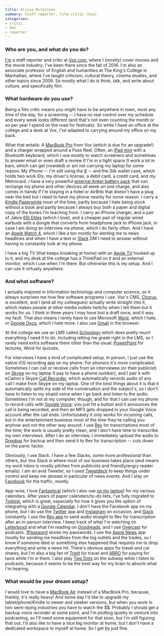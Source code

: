 ```yaml
---
title: Alissa Wilkinson
summary: Staff reporter, film critic (Vox)
categories:
- critic
- mac
- reporter
---
```


### Who are you, and what do you do?

[I'm](http://www.alissawilkinson.com/ "Alissa's website.") a staff reporter and critic at [Vox.com](https://www.vox.com/ "A news and culture website."), where I (mostly) cover movies and the movie industry; I've been there since the fall of 2016. I'm also an associate professor of English and humanities at The King's College in Manhattan, where I've taught criticism, cultural theory, cinema studies, and other topics since 2009. So mostly what I do is think, talk, and write about culture, and specifically film.

### What hardware do you use?

Being a film critic means you might have to be anywhere in town, most any time of the day, for a screening -- I have no real control over my schedule and every week looks different (and that's not even counting the month or so per year I spend on the road for festivals). So while I have an office at the college and a desk at Vox, I've adapted to carrying around my office on my back. 

What that entails: A [MacBook Pro][macbook-pro] from Vox (which is due for an upgrade!) and a charger wrapped around a Fuse Reel. Often, an [iPad mini][ipad-mini] with a Bluetooth keyboard, which I use mostly to watch screeners and sometimes to answer email or even draft a review if I'm in a tight space (I work a lot in bars, which can get crowded) or am not carrying my laptop for some reason. My iPhone -- I'm still using the [8][iphone-8] -- and the Silk wallet case, which holds two work IDs, my driver's license, a debit card, a credit card, and my Metrocard. I have a very powerful [external Anker battery pack][powercore-plus-26800-pd] that can recharge my phone and other devices all week on one charge, and also comes in handy if I'm staying in a hotel or AirBnb that doesn't have a plug near the bed but I need to have my phone nearby for some reason. I carry a [Kindle Paperwhite][kindle-paperwhite] most of the time, partly because I hate being stuck without a book and partly because I always buy both a paper and digital copy of the books I'm teaching from. I carry an iPhone charger, and a pair of Jabra [65t Elites][elite-65t] (which I love), and a cheaper pair of regular wired earbuds with a dongle that converts from headphone jack to iPhone jack, in case I am doing an interview via phone, which I do fairly often. And I have an [Apple Watch 4][apple-watch-series-4], which I like a ton mostly for alerting me to news headlines and when I have a text or [Slack][] DM I need to answer without having to constantly look at my phone.

I have a big TV (that keeps breaking at home) with an [Apple TV][apple-tv] hooked up to it, and my desk at the college has a ThinkPad on it and an external monitor, which I use when I'm there. But otherwise this is my setup. And I can use it virtually anywhere.

### And what software?

I actually majored in information technology and computer science, so it always surprises me how few software programs I use. Vox's CMS, [Chorus][], is excellent, and I (and all my colleagues) actually write straight into it, which makes people at other media outlets twitchy when I tell them but it works for us. I think in three years I may have lost a draft once, and it was my fault. That also means I rarely have to use Microsoft [Word][], which I hate, or [Google Docs][google-docs], which I hate more. I also use [Gmail][] in the browser. 

At the college we use an LMS called [Schoology][] which does pretty much everything I need it to do, including letting me grade right in the LMS, so I rarely need extra software there other than the usual: [PowerPoint][] for lectures, Word for quizzes. 

For interviews I have a kind of complicated setup. In person, I just use the native iOS recording app on my phone. For phoners it's more complicated. Sometimes I can call or receive calls from an interviewee (or their publicist) on [Skype][] on my laptop (I pay to have a phone number), and I pair it with eCamm's Skype [Call Recorder][call-recorder], which automatically records audio of any call I make from Skype on my laptop. One of the best things about it is that it automatically splits my side of the conversation and the subject's, so I don't have to listen to my stupid voice when I go back and listen to the audio. Sometimes I'm not at my computer, though, and for that I can use my phone to record calls with [Google Voice][google-voice]; you just hit a button and it announces the call is being recorded, and then an MP3 gets dropped in your Google Voice account after the call ends. Unfortunately it only works for incoming calls, but in the entertainment business most of the time they're calling you anyhow and not the other way around. I use [Rev][] for transcriptions most of the time; the work is usually pretty clean, and I don't have time to transcribe my own interviews. After I do an interview, I immediately upload the audio to [Dropbox][] for backup and then send it to Rev for transcription -- cuts down on the panic factor.

Obviously, I use Slack. I have a few Slacks, some more professional than others, but Vox Slack is where most of our business takes place (and means my work inbox is mostly pitches from publicists and friendly/angry reader emails). I am an avid Tweeter, so I used [Tweetdeck][] to keep things under control and keep me abreast in particular of news events. And I stay on [Facebook][] for the traffic, mostly. 

App-wise, I love [Fantastical][fantastical-ios] (which I also use [on my laptop][fantastical]) for my various calendars. After years of paper calendars/to-do lists, I've fully migrated to [Todoist][], which is great, especially for how it gives you the option of integrating with a [Google Calendar][google-calendar]. I don't have the Facebook app on my phone, but I do use the [Twitter][twitter-ios] app and [Instagram][instagram-ios] on occasion, and [Slack][slack-ios] constantly. I use the [Rev app][rev-voice-recorder-ios] to send audio straight to Rev for transcription after an in-person interview. I keep track of what I'm watching on [Letterboxd][] and what I'm reading on [Goodreads][], and I use [Overcast][overcast-ios] for podcasts. [1Password][] stores my passwords. I use the [Apple News][apple-news-ios] app mostly for sending me headlines from the big outlets and the trades, so I know if someone died or something else happened that requires me to drop everything and write a news hit. There's obvious apps for travel and car shares, but I'm also a big fan of [TripIt][tripit-ios] for travel and [ARRO][arro-ios] for paying for taxis while I'm in them. I also play [Two Dots][two-dots-ios] on the subway while I listen to podcasts, because it seems to be the best way for my brain to absorb what I'm hearing.

### What would be your dream setup?

I would love to have a [MacBook Air][macbook-air] instead of a MacBook Pro, because, frankly, it's really heavy! And some day I'd like to upgrade my tablet/phone/Kindle to newer and sleeker versions, but when you work in two semi-dying industries you have to watch the $$. Probably I should get a backup voice recorder at some point, and I'm plotting quietly to venture into podcasting, so I'll need some equipment for that soon, but I'm still figuring that out. I'd also like to have a nice big monitor at home, but I don't have a dedicated workspace to myself at home. So I get by just fine.

[1password]: https://1password.com "Password management software for Mac OS X."
[apple-news-ios]: https://apps.apple.com/us/app/apple-news/id1066498020 "A news app."
[apple-tv]: https://en.wikipedia.org/wiki/Apple_TV "A device for viewing media on a TV."
[apple-watch-series-4]: https://en.wikipedia.org/wiki/Apple_Watch#Fourth_generation "A smart watch."
[arro-ios]: https://apps.apple.com/us/app/arro-your-taxi-your-way/id979943889 "A taxi hailing app."
[call-recorder]: https://www.ecamm.com/mac/callrecorder/ "Software for recording Skype conversations."
[chorus]: https://product.voxmedia.com/chorus "A content management system."
[dropbox]: https://www.dropbox.com/ "Online syncing and storage."
[elite-65t]: https://www.jabra.com.au/bluetooth-headsets/jabra-elite-65t#/#100-99000000-40 "In-ear wireless headphones."
[facebook]: https://www.facebook.com/ "A social networking site."
[fantastical-ios]: https://flexibits.com/fantastical-iphone "An alternative calendar app."
[fantastical]: https://flexibits.com/fantastical "A calendaring app for the Mac."
[gmail]: https://mail.google.com/mail/ "Web-based email."
[goodreads]: https://www.goodreads.com/ "A service for tracking the book you've read."
[google-calendar]: https://en.wikipedia.org/wiki/Google_Calendar "A web-based calendar client."
[google-docs]: https://en.wikipedia.org/wiki/Google_Docs "A web-based office suite."
[google-voice]: https://en.wikipedia.org/wiki/Google_Voice "A phone number and online voicemail system."
[instagram-ios]: https://itunes.apple.com/us/app/instagram/id389801252 "A photo taking/sharing app."
[ipad-mini]: https://www.apple.com/ipad-mini/ "A 7.9 inch tablet device."
[iphone-8]: https://en.wikipedia.org/wiki/IPhone_8 "A 4.7 inch smartphone."
[kindle-paperwhite]: https://www.amazon.com/Kindle-Paperwhite-Touch-light/dp/B007OZNZG0 "An e-book reader with a book-like screen."
[letterboxd]: https://letterboxd.com/ "A service for tracking the films you've seen."
[macbook-air]: https://www.apple.com/macbook-air/ "A very thin laptop."
[macbook-pro]: https://www.apple.com/macbook-pro/ "A laptop."
[overcast-ios]: https://itunes.apple.com/us/app/overcast-podcast-player/id888422857 "A podcast app."
[powercore-plus-26800-pd]: https://www.anker.com/products/variant/powercore--26800-pd-with-30w-power-delivery-charger/B1375112 "An external battery pack."
[powerpoint]: https://products.office.com/en-us/powerpoint "Presentation software."
[rev-voice-recorder-ios]: https://apps.apple.com/us/app/revvoicerecorder/id598332111 "A voice recorder app and client for the transcription service."
[rev]: https://www.rev.com/ "A service providing transcription and captioning."
[schoology]: https://www.schoology.com/ "A social network and learning management system for schools."
[skype]: https://www.skype.com/en/ "Voice and video chat software."
[slack-ios]: https://itunes.apple.com/us/app/slack-team-communication/id618783545 "A client app for the chat service."
[slack]: https://slack.com/ "A collaboration service."
[todoist]: https://todoist.com/ "A to-do service."
[tripit-ios]: https://www.tripit.com/uhp/mobile "An iPhone client for the trip sharing service."
[tweetdeck]: https://about.twitter.com/products/tweetdeck "A multi-column Twitter client."
[twitter-ios]: https://itunes.apple.com/app/twitter/id333903271 "A Twitter client."
[two-dots-ios]: https://itunes.apple.com/au/app/two-dots/id880178264 "A puzzle game."
[word]: https://products.office.com/en-us/word "A document editor."
